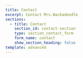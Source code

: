 ```yaml
---
title: Contact
excerpt: Contact Mrs.Wackadoodle
sections:
  - title: Contact
    section_id: contact-section
    type: section_contact_form
    form_name: contact
    show_section_heading: false
template: advanced
---
```

